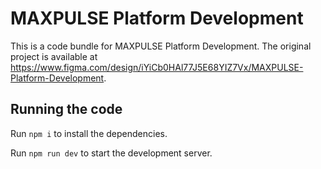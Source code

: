 
  # MAXPULSE Platform Development

  This is a code bundle for MAXPULSE Platform Development. The original project is available at https://www.figma.com/design/iYiCb0HAl77J5E68YIZ7Vx/MAXPULSE-Platform-Development.

  ## Running the code

  Run `npm i` to install the dependencies.

  Run `npm run dev` to start the development server.
  